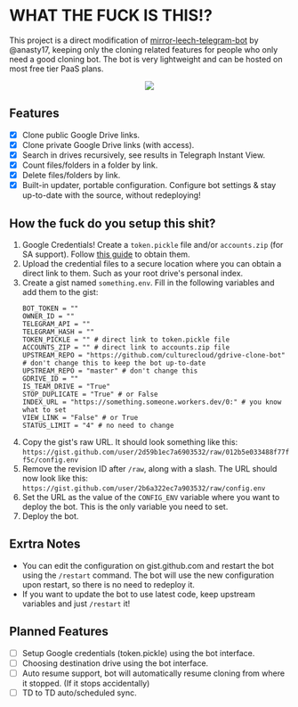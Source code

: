 # WHAT THE FUCK IS THIS!?

This project is a direct modification of [mirror-leech-telegram-bot](https://github.com/anasty17/mirror-leech-telegram-bot) by @anasty17, keeping only the cloning related features for people who only need a good cloning bot. The bot is very lightweight and can be hosted on most free tier PaaS plans.
<p align="center"><img src="https://i.ibb.co/MnqNByY/Screenshot-20230128-090728-Nekogram.png" /></p>

## Features
- [x] Clone public Google Drive links.
- [x] Clone private Google Drive links (with access).
- [x] Search in drives recursively, see results in Telegraph Instant View.
- [x] Count files/folders in a folder by link.
- [x] Delete files/folders by link.
- [x] Built-in updater, portable configuration. Configure bot settings & stay up-to-date with the source, without redeploying!

## How the fuck do you setup this shit?
1. Google Credentials! Create a `token.pickle` file and/or `accounts.zip` (for SA support). Follow [this guide](https://github.com/weebzone/WZML/wiki/Deployment#getting-google-oauth-api-credential-file-and-tokenpickle) to obtain them.
2. Upload the credential files to a secure location where you can obtain a direct link to them. Such as your root drive's personal index.
3. Create a gist named `something.env`. Fill in the following variables and add them to the gist:
    ```
    BOT_TOKEN = ""
    OWNER_ID = ""
    TELEGRAM_API = ""
    TELEGRAM_HASH = ""
    TOKEN_PICKLE = "" # direct link to token.pickle file
    ACCOUNTS_ZIP = "" # direct link to accounts.zip file
    UPSTREAM_REPO = "https://github.com/culturecloud/gdrive-clone-bot" # don't change this to keep the bot up-to-date
    UPSTREAM_REPO = "master" # don't change this
    GDRIVE_ID = ""
    IS_TEAM_DRIVE = "True"
    STOP_DUPLICATE = "True" # or False
    INDEX_URL = "https://something.someone.workers.dev/0:" # you know what to set
    VIEW_LINK = "False" # or True
    STATUS_LIMIT = "4" # no need to change
    ```
5. Copy the gist's raw URL. It should look something like this:
    `https://gist.github.com/user/2d59b1ec7a6903532/raw/012b5e033488f77ff5c/config.env`
6. Remove the revision ID after `/raw`, along with a slash. The URL should now look like this:
    `https://gist.github.com/user/2b6a322ec7a903532/raw/config.env`
7. Set the URL as the value of the `CONFIG_ENV` variable where you want to deploy the bot. This is the only variable you need to set.
8. Deploy the bot.

## Exrtra Notes
- You can edit the configuration on gist.github.com and restart the bot using the `/restart` command. The bot will use the new configuration upon restart, so there is no need to redeploy it.
- If you want to update the bot to use latest code, keep upstream variables and just `/restart` it!

## Planned Features
- [ ] Setup Google credentials (token.pickle) using the bot interface.
- [ ] Choosing destination drive using the bot interface.
- [ ] Auto resume support, bot will automatically resume cloning from where it stopped. (If it stops accidentally)
- [ ] TD to TD auto/scheduled sync.
